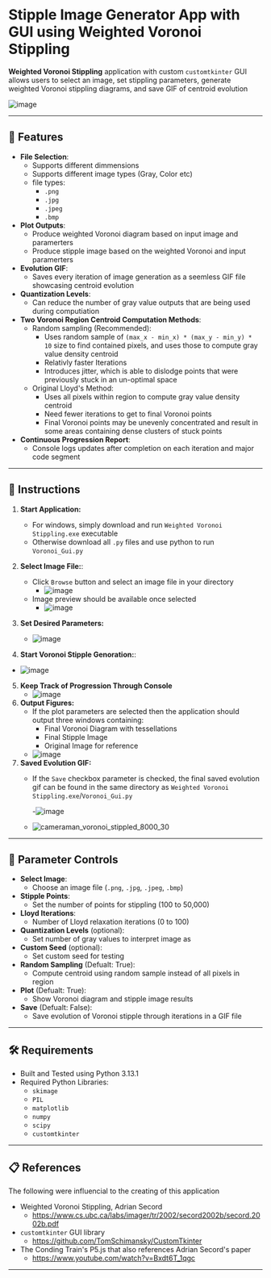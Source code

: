 # Stipple Image Generator App with GUI using Weighted Voronoi Stippling

**Weighted Voronoi Stippling** application with custom `customtkinter` GUI allows users to select an image, set stippling parameters, generate weighted Voronoi stippling diagrams, and save GIF of centroid evolution

![image](https://github.com/user-attachments/assets/37d94313-6b9b-4be9-a436-471ca79a22a2)


---

## 🌟 **Features**

- **File Selection**:
  - Supports different dimmensions
  - Supports different image types (Gray, Color etc)
  - file types:
    - `.png`
    - `.jpg`
    - `.jpeg`
    - `.bmp`
- **Plot Outputs**:
  - Produce weighted Voronoi diagram based on input image and paramerters
  - Produce stipple image based on the weighted Voronoi and input paramerters
- **Evolution GIF**:
  - Saves every iteration of image generation as a seemless GIF file showcasing centroid evolution
- **Quantization Levels**:
  - Can reduce the number of gray value outputs that are being used during computiation
- **Two Voronoi Region Centroid Computation Methods**:
  - Random sampling (Recommended):
    - Uses random sample of  `(max_x - min_x) * (max_y - min_y) * 10` size to find contained pixels, and uses those to compute gray value density centroid
    - Relativly faster Iterations
    - Introduces jitter, which is able to dislodge points that were previously stuck in an un-optimal space
  - Original Lloyd's Method:
    - Uses all pixels within region to compute gray value density centroid
    - Need fewer iterations to get to final Voronoi points
    - Final Voronoi points may be unevenly concentrated and result in some areas containing dense clusters of stuck points
- **Continuous Progression Report**:
  - Console logs updates after completion on each iteration and major code segment


---
## 🚀 **Instructions**

1. **Start Application:**
   - For windows, simply download and run `Weighted Voronoi Stippling.exe` executable
   - Otherwise download all `.py` files and use python to run `Voronoi_Gui.py`

2. **Select Image File:**:
   - Click `Browse` button and select an image file in your directory
     - ![image](https://github.com/user-attachments/assets/36764f16-38ac-418d-82d8-6efdee54c2d5)
   - Image preview should be available once selected
     - ![image](https://github.com/user-attachments/assets/df5c0541-a57f-41a7-9ee0-fb20aaf98d8c)
       
3. **Set Desired Parameters:**
   - ![image](https://github.com/user-attachments/assets/219baf1c-54b5-4f0d-8d76-3d7234071104)
     
4. **Start Voronoi Stipple Genoration:**:
  - ![image](https://github.com/user-attachments/assets/e62b09d1-eaaa-4fd0-a29c-58fa50652f83)
  
5. **Keep Track of Progression Through Console**
   - ![image](https://github.com/user-attachments/assets/87d2de32-83c0-4cb9-9576-cd8e918243dc)
6. **Output Figures:**
   - If the plot parameters are selected then the application should output three windows containing:
     - Final Voronoi Diagram with tessellations
     - Final Stipple Image
     - Original Image for reference
   - ![image](https://github.com/user-attachments/assets/306ef6c9-e086-4d27-a54f-3944b0ea99f9)
7. **Saved Evolution GIF:**
   - If the `Save` checkbox parameter is checked, the final saved evolution gif can be found in the same directory as `Weighted Voronoi Stippling.exe`/`Voronoi_Gui.py`
     
       -![image](https://github.com/user-attachments/assets/0c12f2a2-d93f-4274-a10d-0b6da211e2a3)
   - ![cameraman_voronoi_stippled_8000_30](https://github.com/user-attachments/assets/9c0ad0dc-4052-4c55-b2b1-4117fbbade15)


---

## 🚀 **Parameter Controls**

- **Select Image**:
  - Choose an image file (`.png`, `.jpg`, `.jpeg`, `.bmp`)
- **Stipple Points**:
  - Set the number of points for stippling (100 to 50,000)
- **Lloyd Iterations**:
  - Number of Lloyd relaxation iterations (0 to 100)
- **Quantization Levels** (optional):
  - Set number of gray values to interpret image as
- **Custom Seed** (optional):
  - Set custom seed for testing
- **Random Sampling** (Defualt: True):
  - Compute centroid using random sample instead of all pixels in region
- **Plot** (Defualt: True):
  - Show Voronoi diagram and stipple image results
- **Save** (Defualt: False):
  - Save evolution of Voronoi stipple through iterations in a GIF file


---

## 🛠️ Requirements

- Built and Tested using Python 3.13.1
- Required Python Libraries:
  - `skimage`
  - `PIL`
  - `matplotlib`
  - `numpy`
  - `scipy`
  - `customtkinter`

---

## 📋 References

The following were influencial to the creating of this application
- Weighted Voronoi Stippling, Adrian Secord
  - https://www.cs.ubc.ca/labs/imager/tr/2002/secord2002b/secord.2002b.pdf
- `customtkinter` GUI library
  - https://github.com/TomSchimansky/CustomTkinter
- The Conding Train's P5.js that also references Adrian Secord's paper
  - https://www.youtube.com/watch?v=Bxdt6T_1qgc
 
---
